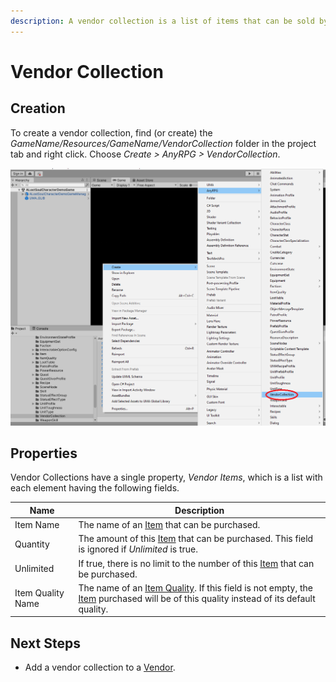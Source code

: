 ```yaml
---
description: A vendor collection is a list of items that can be sold by a vendor.
---
```


# Vendor Collection

## Creation

To create a vendor collection, find (or create) the _GameName/Resources/GameName/VendorCollection_ folder in the project tab and right click.  Choose _Create > AnyRPG > VendorCollection_.

![](../.gitbook/assets/image.png)

## Properties

Vendor Collections have a single property, _Vendor Items_, which is a list with each element having the following fields.

| Name              | Description                                                                                                                                                       |
| ----------------- | ----------------------------------------------------------------------------------------------------------------------------------------------------------------- |
| Item Name         | The name of an [Item](items/) that can be purchased.                                                                                                              |
| Quantity          | The amount of this [Item](items/) that can be purchased.  This field is ignored if _Unlimited_ is true.                                                           |
| Unlimited         | If true, there is no limit to the number of this [Item](items/) that can be purchased.                                                                            |
| Item Quality Name | The name of an [Item Quality](item-quality.md).  If this field is not empty, the [Item](items/) purchased will be of this quality instead of its default quality. |

## Next Steps

* Add a vendor collection to a [Vendor](interactable-option-configurations/vendor-config.md).
